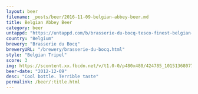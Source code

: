 ```yaml
---
layout: beer
filename: _posts/beer/2016-11-09-belgian-abbey-beer.md
title: Belgian Abbey Beer
category: beer
untappd: "https://untappd.com/b/brasserie-du-bocq-tesco-finest-belgian-abbey-beer/31242"
country: "Belgium"
brewery: "Brasserie du Bocq"
breweryURL: "/brewery/brasserie-du-bocq.html"
style: "Belgian Tripel"
score: 3
img: https://scontent.xx.fbcdn.net/v/t1.0-0/p480x480/424785_10151368077728745_484320810_n.jpg?oh=496e66b5f7072a74a49ec5a425ad8c4d&oe=5A65267F
beer-date: "2012-12-09"
desc: "Cool bottle. Terrible taste"
permalink: /beer/:title.html
---
```

